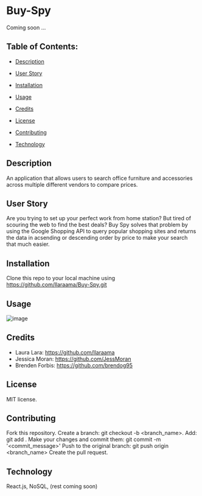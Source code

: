# Buy-Spy
Coming soon ... 

 ## Table of Contents:
  * [Description](#Description)
 
  * [User Story](#User-Story)
  
  * [Installation](#Installation)

  * [Usage](#Usage)
  
  * [Credits](#Credits)

  * [License](#License)

  * [Contributing](#Contributing)

  * [Technology](#Technology)
  
  ## Description
  An application that allows users to search office furniture and accessories across multiple different vendors to compare prices.
  
  ## User Story
  Are you trying to set up your perfect work from home station? But tired of scouring the web to find the best deals? Buy Spy solves that problem by using the Google Shopping     API  to query popular shopping sites and returns the data in acsending or descending order by price to make your search that much easier.
  
  ## Installation 
  Clone this repo to your local machine using https://github.com/llaraama/Buy-Spy.git
  
  ## Usage
  ![image](https://user-images.githubusercontent.com/62354759/95265552-6788b700-07ff-11eb-8b56-3b4c572a3041.png)
  
  ## Credits
  * Laura Lara: https://github.com/llaraama
  * Jessica Moran: https://github.com/JessMoran
  * Brenden Forbis: https://github.com/brendog95

  
  ## License 
  MIT license.
  
  ## Contributing 
  Fork this repository. Create a branch: git checkout -b <branch_name>. Add: git add . Make your changes and commit them: git commit -m '<commit_message>' Push to the original     branch: git push origin <branch_name> Create the pull request.
  
  ## Technology
  React.js, NoSQL, (rest coming soon)
